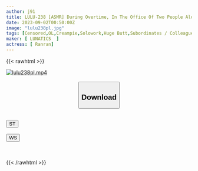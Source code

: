 ```yaml
---
author: j91
title: LULU-238 [ASMR] During Overtime, In The Office Of Two People Alone, A Big Ass Gal Junior Was Whispering In Ears With Dirty Talk And Made My Brain Orgasm, And The Sperm That Turned Into Gold Balls Was Caught Many Times. Ranran
date: 2023-09-02T00:50:00Z
image: "lulu238pl.jpg"
tags: [Censored,OL,Creampie,Solowork,Huge Butt,Subordinates / Colleagues	 ]
maker: [ LUNATICS  ]
actress: [ Ranran]
---
```



{{< rawhtml >}}

<div class="video" data-videoid="3GpDmrmv8qtdZr9">
    <a href="javascript:;">
        <img src="https://my.j91.asia/posts/lulu238pl/lulu238pl.jpg" width="WIDTH" height="HEIGHT" alt="lulu238pl.mp4" loading="lazy">
    </a>
</div>

<script type="text/javascript" src="https://j91.asia/asset/on-demand-st.js"></script>

<br>
  <link rel="stylesheet" href="https://j91.asia/asset/bs5.css">
  
  <center>
  <button class="btn btn-primary" type="button" data-bs-toggle="collapse" data-bs-target=".multi-collapse" aria-expanded="false" aria-controls="multiCollapseExample1 multiCollapseExample2"><h2>Download</h2></button></center>
</p>
<div class="row">
  <div class="col">
    <div class="collapse multi-collapse" id="multiCollapseExample1">
      <div class="card card-body">
	      	      <br>
<div class="buttons">  
<a href="https://streamtape.to/v/3GpDmrmv8qtdZr9"><button class="btn-hover color-3"><i class="fa fa-download"></i> ST</button></a></div>
    </div>
  </div>
</div>
  <div class="col">
    <div class="collapse multi-collapse" id="multiCollapseExample2">
      <div class="card card-body">
	      <br>
<div class="buttons">
    <a href="https://wolfstream.tv/a8rqdsecfqyu"><button class="btn-hover color-9"><i class="fa fa-download"></i> WS</button></a></div>
<br><br>
      </div>
    </div>
  </div>
</div>

{{< /rawhtml >}}